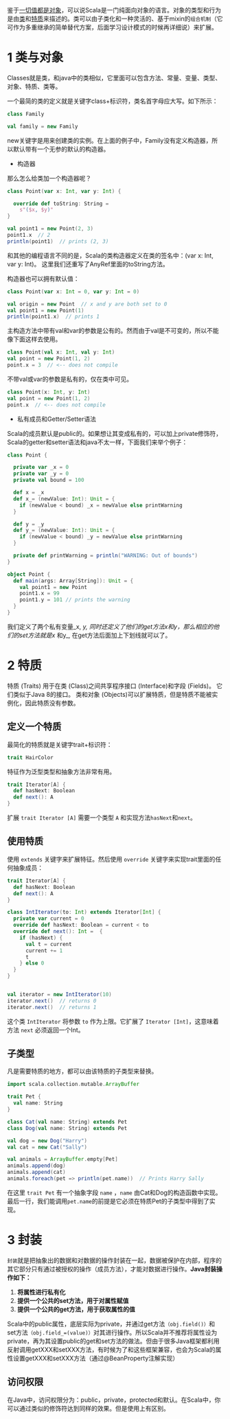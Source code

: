 鉴于[一切值都是对象](https://docs.scala-lang.org/zh-cn/tour/unified-types.html)，可以说Scala是一门纯面向对象的语言。对象的类型和行为是由[类](https://docs.scala-lang.org/zh-cn/tour/classes.html)和[特质](https://docs.scala-lang.org/zh-cn/tour/traits.html)来描述的。类可以由子类化和一种灵活的、基于mixin的`组合机制`（它可作为多重继承的简单替代方案，后面学习设计模式的时候再详细说）来扩展。

# 1 类与对象

Classes就是类，和java中的类相似，它里面可以包含方法、常量、变量、类型、对象、特质、类等。

一个最简的类的定义就是关键字class+标识符，类名首字母应大写。如下所示：

```scala
class Family

val family = new Family
```

new关键字是用来创建类的实例。在上面的例子中，Family没有定义构造器，所以默认带有一个无参的默认的构造器。

- 构造器

那么怎么给类加一个构造器呢？

```scala
class Point(var x: Int, var y: Int) {

  override def toString: String =
    s"($x, $y)"
}

val point1 = new Point(2, 3)
point1.x  // 2
println(point1)  // prints (2, 3)
```

和其他的编程语言不同的是，Scala的类构造器定义在类的签名中：(var x: Int, var y: Int)。 这里我们还重写了AnyRef里面的toString方法。

构造器也可以拥有默认值：

```scala
class Point(var x: Int = 0, var y: Int = 0)

val origin = new Point  // x and y are both set to 0
val point1 = new Point(1)
println(point1.x)  // prints 1
```

主构造方法中带有val和var的参数是公有的。然而由于val是不可变的，所以不能像下面这样去使用。

```scala
class Point(val x: Int, val y: Int)
val point = new Point(1, 2)
point.x = 3  // <-- does not compile
```

不带val或var的参数是私有的，仅在类中可见。

```scala
class Point(x: Int, y: Int)
val point = new Point(1, 2)
point.x  // <-- does not compile
```

- 私有成员和Getter/Setter语法

Scala的成员默认是public的。如果想让其变成私有的，可以加上private修饰符，Scala的getter和setter语法和java不太一样，下面我们来举个例子：

```scala
class Point {

  private var _x = 0
  private var _y = 0
  private val bound = 100

  def x = _x
  def x_= (newValue: Int): Unit = {
    if (newValue < bound) _x = newValue else printWarning
  }

  def y = _y
  def y_= (newValue: Int): Unit = {
    if (newValue < bound) _y = newValue else printWarning
  }

  private def printWarning = println("WARNING: Out of bounds")
}

object Point {
  def main(args: Array[String]): Unit = {
    val point1 = new Point
    point1.x = 99
    point1.y = 101 // prints the warning
  }
}
```

我们定义了两个私有变量_x, *y, 同时还定义了他们的get方法x和y，那么相应的他们的set方法就是x* 和y_, 在get方法后面加上下划线就可以了。

# 2 特质

特质 (Traits) 用于在类 (Class)之间共享程序接口 (Interface)和字段 (Fields)。 它们类似于Java 8的接口。 类和对象 (Objects)可以扩展特质，但是特质不能被实例化，因此特质没有参数。

## 定义一个特质

最简化的特质就是关键字trait+标识符：

```scala
trait HairColor
```

特征作为泛型类型和抽象方法非常有用。

```scala
trait Iterator[A] {
  def hasNext: Boolean
  def next(): A
}
```

扩展 `trait Iterator [A]` 需要一个类型 `A` 和实现方法`hasNext`和`next`。

## 使用特质

使用 `extends` 关键字来扩展特征。然后使用 `override` 关键字来实现trait里面的任何抽象成员：

```scala
trait Iterator[A] {
  def hasNext: Boolean
  def next(): A
}

class IntIterator(to: Int) extends Iterator[Int] {
  private var current = 0
  override def hasNext: Boolean = current < to
  override def next(): Int =  {
    if (hasNext) {
      val t = current
      current += 1
      t
    } else 0
  }
}


val iterator = new IntIterator(10)
iterator.next()  // returns 0
iterator.next()  // returns 1
```

这个类 `IntIterator` 将参数 `to` 作为上限。它扩展了 `Iterator [Int]`，这意味着方法 `next` 必须返回一个Int。

## 子类型

凡是需要特质的地方，都可以由该特质的子类型来替换。

```scala
import scala.collection.mutable.ArrayBuffer

trait Pet {
  val name: String
}

class Cat(val name: String) extends Pet
class Dog(val name: String) extends Pet

val dog = new Dog("Harry")
val cat = new Cat("Sally")

val animals = ArrayBuffer.empty[Pet]
animals.append(dog)
animals.append(cat)
animals.foreach(pet => println(pet.name))  // Prints Harry Sally
```

在这里 `trait Pet` 有一个抽象字段 `name` ，`name` 由Cat和Dog的构造函数中实现。最后一行，我们能调用`pet.name`的前提是它必须在特质Pet的子类型中得到了实现。

# 3 封装

`封装`就是把抽象出的数据和对数据的操作封装在一起，数据被保护在内部，程序的其它部分只有通过被授权的操作（成员方法），才能对数据进行操作。**Java封装操作如下：**

1. **将属性进行私有化**
2. **提供一个公共的set方法，用于对属性赋值**
3. **提供一个公共的get方法，用于获取属性的值**

Scala中的public属性，底层实际为private，并通过get方法`（obj.field()）`和set方法`（obj.field_=(value)）`对其进行操作。所以Scala并不推荐将属性设为private，再为其设置public的get和set方法的做法。但由于很多Java框架都利用反射调用getXXX和setXXX方法，有时候为了和这些框架兼容，也会为Scala的属性设置getXXX和setXXX方法（通过@BeanProperty注解实现）

## 访问权限

在Java中，访问权限分为：public，private，protected和默认。在Scala中，你可以通过类似的修饰符达到同样的效果。但是使用上有区别。